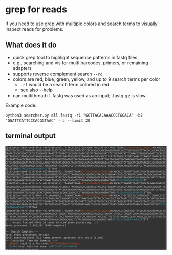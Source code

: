 grep for reads
===

If you need to use grep with multiple colors and search terms to visually inspect reads for problems.

## What does it do
* quick grep tool to highlight sequence patterns in fastq files
* e.g., searching and vis for multi barcodes, primers, or remaining adapters
* supports reverse complement search `--rc`
* colors are red, blue, green, yellow, and up to 9 search terms per color
    * `-r1` would be a search term colored in red
    * see also --help
* can multithread if .fastq was used as an input; .fastq.gz is slow

Example code:
```
python3 searcher.py all.fastq -r1 "GGTTACACAAACCCTGGACA" -b2 "GGATTCATTCCCACGGTAAC" -rc --limit 20
```

## terminal output

![alt text](image.png)
